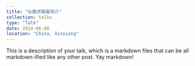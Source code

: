 ```yaml
---
title: "仙鹏求解器简介"
collection: talks
type: "Talk"
date: 2024-06-08
location: "China, Xinxiang"
---
```


This is a description of your talk, which is a markdown files that can be all markdown-ified like any other post. Yay markdown!
